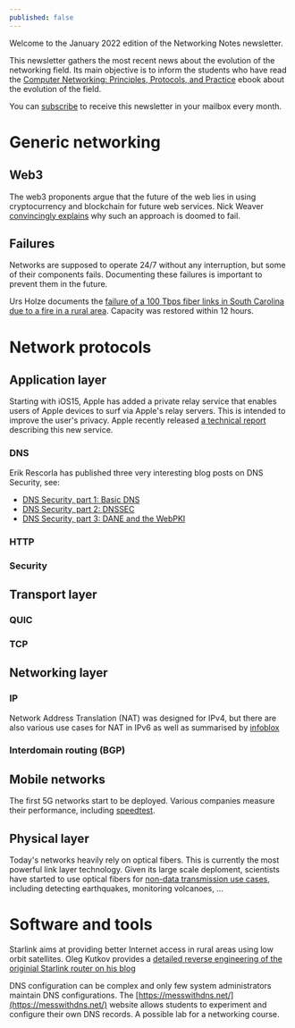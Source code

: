 ```yaml
---
published: false
---
```



Welcome to the January 2022 edition of the Networking Notes newsletter.

This newsletter gathers the most recent news about the evolution
of the networking field. Its main objective is to inform the students
who have read the [Computer Networking: Principles, Protocols, and Practice](https://www.computer-networking.info) ebook about the evolution of the field.

You can [subscribe](https://blog.computer-networking.info/notes/) to receive this newsletter in your mailbox every month.

# Generic networking

## Web3

The web3 proponents argue that the future of the web lies in using cryptocurrency and blockchain for future web services. Nick Weaver [convincingly explains](https://www.usenix.org/publications/loginonline/web3-fraud) why such an approach is doomed to fail. 

## Failures

Networks are supposed to operate 24/7 without any interruption, but some of their components fails. Documenting these failures is important to prevent them in the future.

Urs Holze documents the [failure of a 100 Tbps fiber links in South Carolina due to a fire in a rural area](https://twitter.com/uhoelzle/status/1471926400449871875?s=12). Capacity was restored within 12 hours.



# Network protocols

## Application layer

Starting with iOS15, Apple has added a private relay service that enables users of Apple devices to surf via Apple's relay servers. This is intended to improve the user's privacy. Apple recently released [a technical report](https://www.apple.com/privacy/docs/iCloud_Private_Relay_Overview_Dec2021.PDF) describing this new service.

### DNS

Erik Rescorla has published three very interesting blog posts on DNS Security, see:
- [DNS Security, part 1: Basic DNS](https://educatedguesswork.org/posts/dns-security/)
- [DNS Security, part 2: DNSSEC](https://educatedguesswork.org/posts/dns-security-dnssec/)
- [DNS Security, part 3: DANE and the WebPKI](https://educatedguesswork.org/posts/dns-security-dane/)


### HTTP


### Security



## Transport layer

### QUIC

### TCP

## Networking layer

### IP

Network Address Translation (NAT) was designed for IPv4, but there are also various use cases for NAT in IPv6 as well as summarised by [infoblox](https://blogs.infoblox.com/ipv6-coe/you-thought-there-was-no-nat-for-ipv6-but-nat-still-exists/)

### Interdomain routing (BGP)

## Mobile networks

The first 5G networks start to be deployed. Various companies measure their performance, including [speedtest](https://www.speedtest.net/insights/blog/state-of-worldwide-5g-2021/).

## Physical layer

Today's networks heavily rely on optical fibers. This is currently the most powerful link layer technology. Given its large scale deploment, scientists have started to use optical fibers for [non-data transmission use cases](https://www.science.org/content/article/cheap-and-rugged-optical-fibers-are-revealing-earth-s-hidden-motions#.YbRu21IjV9o.twitter), including detecting earthquakes, monitoring volcanoes, ...


# Software and tools

Starlink aims at providing better Internet access in rural areas using low orbit satellites. Oleg Kutkov provides a [detailed reverse engineering of the originial Starlink router on his blog](https://olegkutkov.me/2021/12/25/analysis-and-reverse-engineering-of-the-original-starlink-router/)

DNS configuration can be complex and only few system administrators maintain DNS configurations. The [https://messwithdns.net/](https://messwithdns.net/) website allows students to experiment and configure their own DNS records. A possible lab for a networking course.
